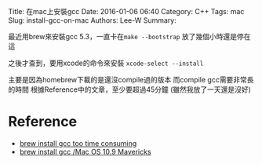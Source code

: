 Title: 在mac上安裝gcc
Date: 2016-01-06 06:40
Category: C++
Tags: mac
Slug: install-gcc-on-mac
Authors: Lee-W
Summary: 


最近用brew來安裝gcc 5.3，一直卡在`make --bootstrap`
放了幾個小時還是停在這

<!--more-->

之後才查到，要用xcode的命令來安裝
`xcode-select --install`

主要是因為homebrew下載的是還沒compile過的版本
而compile gcc需要非常長的時間
根據Reference中的文章，至少要超過45分鐘 (雖然我放了一天還是沒好)

# Reference
- [brew install gcc too time consuming](http://stackoverflow.com/questions/24966404/brew-install-gcc-too-time-consuming)
- [brew install gcc /Mac OS 10.9 Mavericks](http://superuser.com/questions/788256/brew-install-gcc-mac-os-10-9-mavericks)